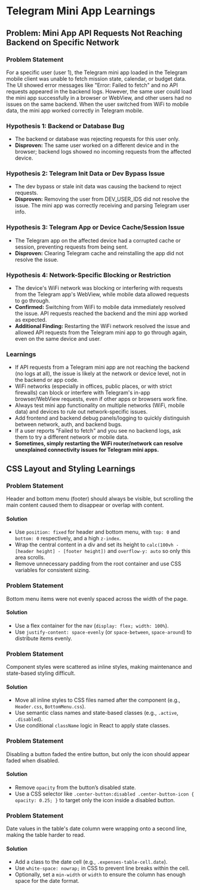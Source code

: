 # Telegram Mini App Learnings

## Problem: Mini App API Requests Not Reaching Backend on Specific Network

### Problem Statement
For a specific user (user 1), the Telegram mini app loaded in the Telegram mobile client was unable to fetch mission state, calendar, or budget data. The UI showed error messages like "Error: Failed to fetch" and no API requests appeared in the backend logs. However, the same user could load the mini app successfully in a browser or WebView, and other users had no issues on the same backend. When the user switched from WiFi to mobile data, the mini app worked correctly in Telegram mobile.

### Hypothesis 1: Backend or Database Bug
- The backend or database was rejecting requests for this user only.
- **Disproven:** The same user worked on a different device and in the browser; backend logs showed no incoming requests from the affected device.

### Hypothesis 2: Telegram Init Data or Dev Bypass Issue
- The dev bypass or stale init data was causing the backend to reject requests.
- **Disproven:** Removing the user from DEV_USER_IDS did not resolve the issue. The mini app was correctly receiving and parsing Telegram user info.

### Hypothesis 3: Telegram App or Device Cache/Session Issue
- The Telegram app on the affected device had a corrupted cache or session, preventing requests from being sent.
- **Disproven:** Clearing Telegram cache and reinstalling the app did not resolve the issue.

### Hypothesis 4: Network-Specific Blocking or Restriction
- The device's WiFi network was blocking or interfering with requests from the Telegram app's WebView, while mobile data allowed requests to go through.
- **Confirmed:** Switching from WiFi to mobile data immediately resolved the issue. API requests reached the backend and the mini app worked as expected.
- **Additional Finding:** Restarting the WiFi network resolved the issue and allowed API requests from the Telegram mini app to go through again, even on the same device and user.

### Learnings
- If API requests from a Telegram mini app are not reaching the backend (no logs at all), the issue is likely at the network or device level, not in the backend or app code.
- WiFi networks (especially in offices, public places, or with strict firewalls) can block or interfere with Telegram's in-app browser/WebView requests, even if other apps or browsers work fine.
- Always test mini app functionality on multiple networks (WiFi, mobile data) and devices to rule out network-specific issues.
- Add frontend and backend debug panels/logging to quickly distinguish between network, auth, and backend bugs.
- If a user reports "Failed to fetch" and you see no backend logs, ask them to try a different network or mobile data.
- **Sometimes, simply restarting the WiFi router/network can resolve unexplained connectivity issues for Telegram mini apps.**

## CSS Layout and Styling Learnings

### Problem Statement
Header and bottom menu (footer) should always be visible, but scrolling the main content caused them to disappear or overlap with content.

#### Solution
- Use `position: fixed` for header and bottom menu, with `top: 0` and `bottom: 0` respectively, and a high `z-index`.
- Wrap the central content in a div and set its height to `calc(100vh - [header height] - [footer height])` and `overflow-y: auto` so only this area scrolls.
- Remove unnecessary padding from the root container and use CSS variables for consistent sizing.

### Problem Statement
Bottom menu items were not evenly spaced across the width of the page.

#### Solution
- Use a flex container for the nav (`display: flex; width: 100%`).
- Use `justify-content: space-evenly` (or `space-between`, `space-around`) to distribute items evenly.

### Problem Statement
Component styles were scattered as inline styles, making maintenance and state-based styling difficult.

#### Solution
- Move all inline styles to CSS files named after the component (e.g., `Header.css`, `BottomMenu.css`).
- Use semantic class names and state-based classes (e.g., `.active`, `.disabled`).
- Use conditional `className` logic in React to apply state classes.

### Problem Statement
Disabling a button faded the entire button, but only the icon should appear faded when disabled.

#### Solution
- Remove `opacity` from the button’s disabled state.
- Use a CSS selector like `.center-button:disabled .center-button-icon { opacity: 0.25; }` to target only the icon inside a disabled button.

### Problem Statement
Date values in the table's date column were wrapping onto a second line, making the table harder to read.

#### Solution
- Add a class to the date cell (e.g., `.expenses-table-cell.date`).
- Use `white-space: nowrap;` in CSS to prevent line breaks within the cell.
- Optionally, set a `min-width` or `width` to ensure the column has enough space for the date format.
